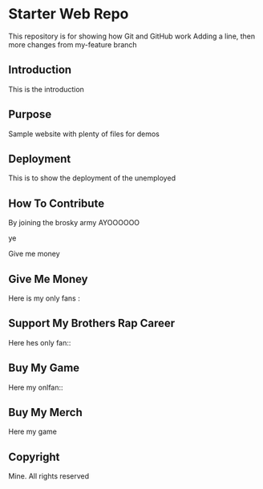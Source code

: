 # Starter Web Repo

This repository is for showing how Git and GitHub work
Adding a line, then more changes from my-feature branch

## Introduction

This is the <a>introduction</a>

## Purpose

Sample website with plenty of files for demos

## Deployment

This is to show the deployment of the unemployed

## How To Contribute

By joining the brosky army AYOOOOOO

ye 

Give me money

## Give Me Money

Here is my only fans : 

## Support My Brothers Rap Career

Here hes only fan::

## Buy My Game

Here my onlfan::

## Buy My Merch

Here my game

## Copyright

Mine. All rights reserved